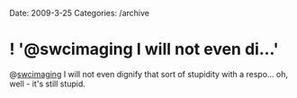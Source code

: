 Date: 2009-3-25
Categories: /archive

# ! '@swcimaging I will not even di...'

@<a href="http://twitter.com/swcimaging">swcimaging</a> I will not even dignify that sort of stupidity with a respo... oh, well - it's still stupid.
